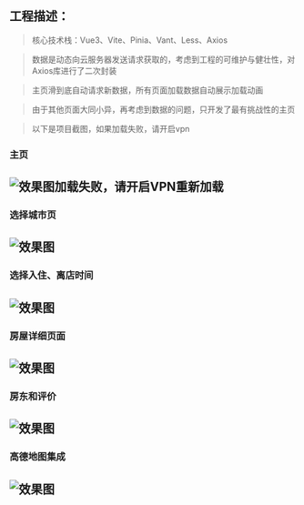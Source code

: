 ## 工程描述：

> 核心技术栈：Vue3、Vite、Pinia、Vant、Less、Axios

> 数据是动态向云服务器发送请求获取的，考虑到工程的可维护与健壮性，对Axios库进行了二次封装

> 主页滑到底自动请求新数据，所有页面加载数据自动展示加载动画

> 由于其他页面大同小异，再考虑到数据的问题，只开发了最有挑战性的主页

> 以下是项目截图，如果加载失败，请开启vpn 

### 主页
![效果图加载失败，请开启VPN重新加载](/src/assets/img/overview/home.png)
---
### 选择城市页
![效果图](/src/assets/img/overview/cities.png)
---
### 选择入住、离店时间
![效果图](/src/assets/img/overview/date.png)
---
### 房屋详细页面
![效果图](/src/assets/img/overview/detail.png)
---
### 房东和评价
![效果图](/src/assets/img/overview/landlord.png)
---
### 高德地图集成
![效果图](/src/assets/img/overview/map.png)
---
